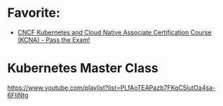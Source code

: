# Favorite:
- [CNCF Kubernetes and Cloud Native Associate Certification Course (KCNA) - Pass the Exam!](https://youtu.be/AplluksKvzI)


# Kubernetes Master Class
https://www.youtube.com/playlist?list=PLfAoTEAPazb7FKqC5lutOa4sa-6FIiNtg
